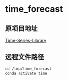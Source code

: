 # time_forecast

## 原项目地址
[Time-Series-Library](https://github.com/thuml/Time-Series-Library "时间序列库")


## 远程文件路径
```bash
cd /tmp/time_forecast
conda activate time
```


